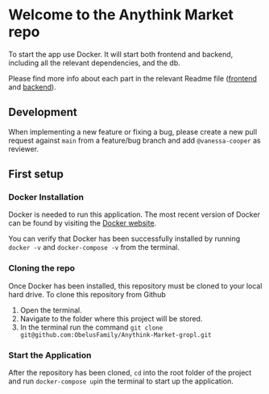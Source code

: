 # Welcome to the Anythink Market repo

To start the app use Docker. It will start both frontend and backend, including all the relevant dependencies, and the db.

Please find more info about each part in the relevant Readme file ([frontend](frontend/readme.md) and [backend](backend/README.md)).

## Development

When implementing a new feature or fixing a bug, please create a new pull request against `main` from a feature/bug branch and add `@vanessa-cooper` as reviewer.

## First setup

### Docker Installation

Docker is needed to run this application. The most recent version of Docker can be found by visiting the [Docker website](https://docs.docker.com/get-docker/).

You can verify that Docker has been successfully installed by running `docker -v` and `docker-compose -v` from the terminal.

### Cloning the repo

Once Docker has been installed, this repository must be cloned to your local hard drive. To clone this repository from Github

1. Open the terminal.
2. Navigate to the folder where this project will be stored. 
3. In the terminal run the command `git clone git@github.com:ObelusFamily/Anythink-Market-gropl.git`

### Start the Application

After the repository has been cloned, `cd` into the root folder of the project and run `docker-compose up`in the terminal to start up the application. 